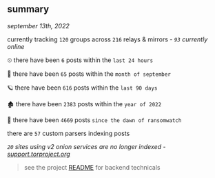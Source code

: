 
## summary
_september 13th, 2022_

currently tracking `120` groups across `216` relays & mirrors - _`93` currently online_

⏲ there have been `6` posts within the `last 24 hours`

🦈 there have been `65` posts within the `month of september`

🪐 there have been `616` posts within the `last 90 days`

🏚 there have been `2383` posts within the `year of 2022`

🦕 there have been `4669` posts `since the dawn of ransomwatch`

there are `57` custom parsers indexing posts

_`20` sites using v2 onion services are no longer indexed - [support.torproject.org](https://support.torproject.org/onionservices/v2-deprecation/)_

> see the project [README](https://github.com/joshhighet/ransomwatch#ransomwatch--) for backend technicals
